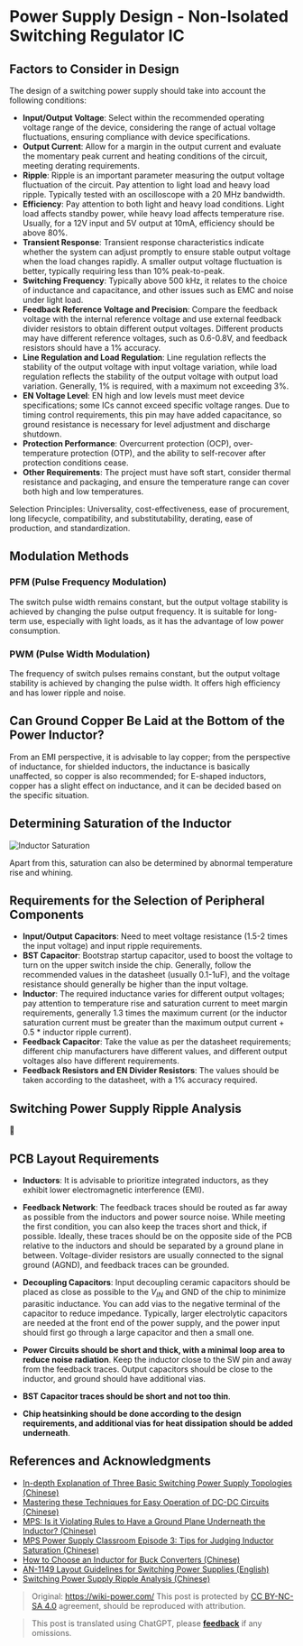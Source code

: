 # Power Supply Design - Non-Isolated Switching Regulator IC

## Factors to Consider in Design

The design of a switching power supply should take into account the following conditions:

- **Input/Output Voltage**: Select within the recommended operating voltage range of the device, considering the range of actual voltage fluctuations, ensuring compliance with device specifications.
- **Output Current**: Allow for a margin in the output current and evaluate the momentary peak current and heating conditions of the circuit, meeting derating requirements.
- **Ripple**: Ripple is an important parameter measuring the output voltage fluctuation of the circuit. Pay attention to light load and heavy load ripple. Typically tested with an oscilloscope with a 20 MHz bandwidth.
- **Efficiency**: Pay attention to both light and heavy load conditions. Light load affects standby power, while heavy load affects temperature rise. Usually, for a 12V input and 5V output at 10mA, efficiency should be above 80%.
- **Transient Response**: Transient response characteristics indicate whether the system can adjust promptly to ensure stable output voltage when the load changes rapidly. A smaller output voltage fluctuation is better, typically requiring less than 10% peak-to-peak.
- **Switching Frequency**: Typically above 500 kHz, it relates to the choice of inductance and capacitance, and other issues such as EMC and noise under light load.
- **Feedback Reference Voltage and Precision**: Compare the feedback voltage with the internal reference voltage and use external feedback divider resistors to obtain different output voltages. Different products may have different reference voltages, such as 0.6-0.8V, and feedback resistors should have a 1% accuracy.
- **Line Regulation and Load Regulation**: Line regulation reflects the stability of the output voltage with input voltage variation, while load regulation reflects the stability of the output voltage with output load variation. Generally, 1% is required, with a maximum not exceeding 3%.
- **EN Voltage Level**: EN high and low levels must meet device specifications; some ICs cannot exceed specific voltage ranges. Due to timing control requirements, this pin may have added capacitance, so ground resistance is necessary for level adjustment and discharge shutdown.
- **Protection Performance**: Overcurrent protection (OCP), over-temperature protection (OTP), and the ability to self-recover after protection conditions cease.
- **Other Requirements**: The project must have soft start, consider thermal resistance and packaging, and ensure the temperature range can cover both high and low temperatures.

Selection Principles: Universality, cost-effectiveness, ease of procurement, long lifecycle, compatibility, and substitutability, derating, ease of production, and standardization.

## Modulation Methods

### PFM (Pulse Frequency Modulation)

The switch pulse width remains constant, but the output voltage stability is achieved by changing the pulse output frequency. It is suitable for long-term use, especially with light loads, as it has the advantage of low power consumption.

### PWM (Pulse Width Modulation)

The frequency of switch pulses remains constant, but the output voltage stability is achieved by changing the pulse width. It offers high efficiency and has lower ripple and noise.

## Can Ground Copper Be Laid at the Bottom of the Power Inductor?

From an EMI perspective, it is advisable to lay copper; from the perspective of inductance, for shielded inductors, the inductance is basically unaffected, so copper is also recommended; for E-shaped inductors, copper has a slight effect on inductance, and it can be decided based on the specific situation.

## Determining Saturation of the Inductor

![Inductor Saturation](https://img.wiki-power.com/d/wiki-media/img/20210723133831.png)

Apart from this, saturation can also be determined by abnormal temperature rise and whining.

## Requirements for the Selection of Peripheral Components

- **Input/Output Capacitors**: Need to meet voltage resistance (1.5-2 times the input voltage) and input ripple requirements.
- **BST Capacitor**: Bootstrap startup capacitor, used to boost the voltage to turn on the upper switch inside the chip. Generally, follow the recommended values in the datasheet (usually 0.1-1uF), and the voltage resistance should generally be higher than the input voltage.
- **Inductor**: The required inductance varies for different output voltages; pay attention to temperature rise and saturation current to meet margin requirements, generally 1.3 times the maximum current (or the inductor saturation current must be greater than the maximum output current + 0.5 * inductor ripple current).
- **Feedback Capacitor**: Take the value as per the datasheet requirements; different chip manufacturers have different values, and different output voltages also have different requirements.
- **Feedback Resistors and EN Divider Resistors**: The values should be taken according to the datasheet, with a 1% accuracy required.

## Switching Power Supply Ripple Analysis

🚧

## PCB Layout Requirements

- **Inductors**: It is advisable to prioritize integrated inductors, as they exhibit lower electromagnetic interference (EMI).

- **Feedback Network**: The feedback traces should be routed as far away as possible from the inductors and power source noise. While meeting the first condition, you can also keep the traces short and thick, if possible. Ideally, these traces should be on the opposite side of the PCB relative to the inductors and should be separated by a ground plane in between. Voltage-divider resistors are usually connected to the signal ground (AGND), and feedback traces can be grounded.

- **Decoupling Capacitors**: Input decoupling ceramic capacitors should be placed as close as possible to the $V_{IN}$ and GND of the chip to minimize parasitic inductance. You can add vias to the negative terminal of the capacitor to reduce impedance. Typically, larger electrolytic capacitors are needed at the front end of the power supply, and the power input should first go through a large capacitor and then a small one.

- **Power Circuits should be short and thick, with a minimal loop area to reduce noise radiation**. Keep the inductor close to the SW pin and away from the feedback traces. Output capacitors should be close to the inductor, and ground should have additional vias.

- **BST Capacitor traces should be short and not too thin**.

- **Chip heatsinking should be done according to the design requirements, and additional vias for heat dissipation should be added underneath**.

## References and Acknowledgments

- [In-depth Explanation of Three Basic Switching Power Supply Topologies (Chinese)](http://www.elecfans.com/article/83/116/2016/20160307404422_a.html)
- [Mastering these Techniques for Easy Operation of DC-DC Circuits (Chinese)](https://mp.weixin.qq.com/s/fqTPyfAKdTlbRxy0-ho9gA)
- [MPS: Is it Violating Rules to Have a Ground Plane Underneath the Inductor? (Chinese)](https://mp.weixin.qq.com/s/CgR2jUgujLy3nqwU52rW2Q)
- [MPS Power Supply Classroom Episode 3: Tips for Judging Inductor Saturation (Chinese)](https://mp.weixin.qq.com/s?__biz=MzIwMTE4MzQwMw==&mid=2884003106&idx=1&sn=41c7eef3377037a1a1d21179447d0df1&scene=19#wechat_redirect)
- [How to Choose an Inductor for Buck Converters (Chinese)](https://mp.weixin.qq.com/s/tTSoUaeaVQI4TM6ruKpeKw)
- [AN-1149 Layout Guidelines for Switching Power Supplies (English)](https://www.ti.com/lit/an/snva021c/snva021c.pdf?ts=1641814411004)
- [Switching Power Supply Ripple Analysis (Chinese)](http://www.oliverkung.top/%e5%bc%80%e5%85%b3%e7%94%b5%e6%ba%90%e7%ba%b9%e6%b3%a2%e5%88%86%e6%9e%90/)

> Original: <https://wiki-power.com/>
> This post is protected by [CC BY-NC-SA 4.0](https://creativecommons.org/licenses/by/4.0/deed.en) agreement, should be reproduced with attribution.

> This post is translated using ChatGPT, please [**feedback**](https://github.com/linyuxuanlin/Wiki_MkDocs/issues/new) if any omissions.
